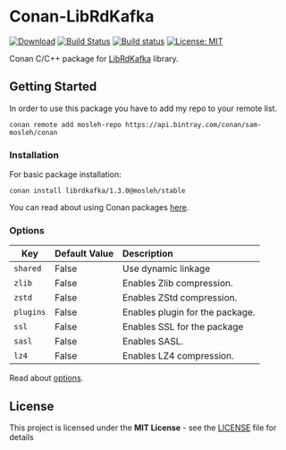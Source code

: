 
# Conan-LibRdKafka

[![Download](https://api.bintray.com/packages/sam-mosleh/conan/librdkafka%3Amosleh/images/download.svg)](https://bintray.com/sam-mosleh/conan/librdkafka%3Amosleh/_latestVersion) [![Build Status](https://travis-ci.com/sam-mosleh/conan-librdkafka.svg?branch=release%2F1.3.0)](https://travis-ci.com/sam-mosleh/conan-librdkafka) [![Build status](https://ci.appveyor.com/api/projects/status/psbsuol9360sdn79/branch/release/1.3.0?svg=true)](https://ci.appveyor.com/project/sam-mosleh/conan-librdkafka/branch/release/1.3.0) [![License: MIT](https://img.shields.io/badge/License-MIT-yellow.svg)](https://opensource.org/licenses/MIT)

Conan C/C++ package for [LibRdKafka](https://github.com/edenhill/librdkafka) library.

## Getting Started

In order to use this package you have to add my repo to your remote list.
```
conan remote add mosleh-repo https://api.bintray.com/conan/sam-mosleh/conan
```

### Installation

For basic package installation:

```
conan install librdkafka/1.3.0@mosleh/stable
```
You can read about using Conan packages [here](https://docs.conan.io/en/latest/using_packages/conanfile_txt.html).

### Options

Key | Default Value | Description
--- | --- | :--
`shared` | False | Use dynamic linkage
`zlib` | False | Enables Zlib compression.
`zstd` | False | Enables ZStd compression.
`plugins` | False | Enables plugin for the package.
`ssl` | False | Enables SSL for the package
`sasl` | False | Enables SASL.
`lz4` | False | Enables LZ4 compression.

Read about [options](https://docs.conan.io/en/latest/creating_packages/getting_started.html?highlight=options#settings-vs-options).

## License

This project is licensed under the **MIT License** - see the [LICENSE](LICENSE) file for details
